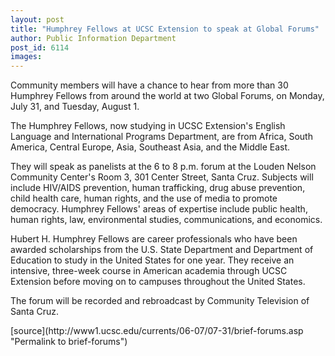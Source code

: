 ```yaml
---
layout: post
title: "Humphrey Fellows at UCSC Extension to speak at Global Forums"
author: Public Information Department
post_id: 6114
images:
---
```


<a name="content" id="content"></a>
<p>
  Community members will have a chance to hear from more than 30 Humphrey Fellows from around the world at two Global Forums, on Monday, July 31, and Tuesday, August 1.
</p>
<p>
  The Humphrey Fellows, now studying in UCSC Extension's English Language and International Programs Department, are from Africa, South America, Central Europe, Asia, Southeast Asia, and the Middle East.
</p>
<p>
  They will speak as panelists at the 6 to 8 p.m. forum at the Louden Nelson Community Center's Room 3, 301 Center Street, Santa Cruz. Subjects will include HIV/AIDS prevention, human trafficking, drug abuse prevention, child health care, human rights, and the use of media to promote democracy. Humphrey Fellows' areas of expertise include public health, human rights, law, environmental studies, communications, and economics.
</p>
<p>
  Hubert H. Humphrey Fellows are career professionals who have been awarded scholarships from the U.S. State Department and Department of Education to study in the United States for one year. They receive an intensive, three-week course in American academia through UCSC Extension before moving on to campuses throughout the United States.
</p>
<p>
  The forum will be recorded and rebroadcast by Community Television of Santa Cruz.
</p>
[source](http://www1.ucsc.edu/currents/06-07/07-31/brief-forums.asp "Permalink to brief-forums")
